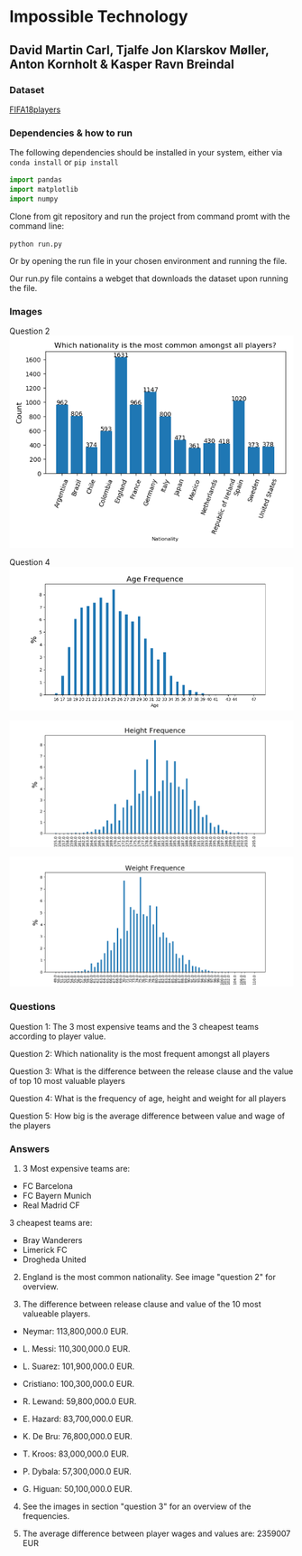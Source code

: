 ﻿# Impossible Technology

## David Martin Carl, Tjalfe Jon Klarskov Møller, Anton Kornholt & Kasper Ravn Breindal

### Dataset

[FIFA18players](https://raw.githubusercontent.com/INFINITE-KH/Python-Dataset/master/complete.csv)

### Dependencies & how to run

The following dependencies should be installed in your system, either via `conda install` or `pip install`

```python
import pandas
import matplotlib
import numpy
```

Clone from git repository and run the project from command promt with the command line:

`python run.py`

Or by opening the run file in your chosen environment and running the file.

Our run.py file contains a webget that downloads the dataset upon running the file. 

### Images

Question 2
![Question 2](img/Question_2.png)

Question 4
![Question 4: Age](img/Age_Frequence.png)

![Question 4: Height](img/Height_Frequence.png)

![Question 4: Weight](img/Weight_Frequence.png)

### Questions

Question 1: The 3 most expensive teams and the 3 cheapest teams according to player value.

Question 2: Which nationality is the most frequent amongst all players

Question 3: What is the difference between the release clause and the value of top 10 most valuable players

Question 4: What is the frequency of age, height and weight for all players

Question 5: How big is the average difference between value and wage of the players

### Answers

1. 3 Most expensive teams are: 
* FC Barcelona
* FC Bayern Munich
* Real Madrid CF

3 cheapest teams are: 
* Bray Wanderers
* Limerick FC
* Drogheda United

2. England is the most common nationality. See image "question 2" for overview.

3. The difference between release clause and value of the 10 most valueable players.

* Neymar:       113,800,000.0 EUR.

* L. Messi:     110,300,000.0 EUR.

* L. Suarez:    101,900,000.0 EUR.

* Cristiano:    100,300,000.0 EUR.

* R. Lewand:    59,800,000.0 EUR.

* E. Hazard:    83,700,000.0 EUR.

* K. De Bru:    76,800,000.0 EUR.

* T. Kroos:     83,000,000.0 EUR.

* P. Dybala:    57,300,000.0 EUR.

* G. Higuan:    50,100,000.0 EUR.

4. See the images in section "question 3" for an overview of the frequencies.

5. The average difference between player wages and values are: 2359007 EUR
